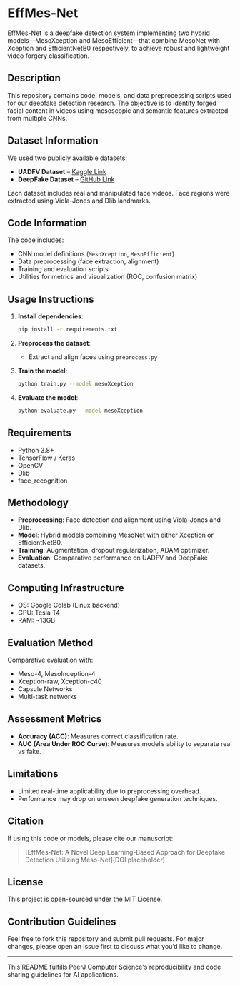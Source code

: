 # EffMes-Net

EffMes-Net is a deepfake detection system implementing two hybrid models—MesoXception and MesoEfficient—that combine MesoNet with Xception and EfficientNetB0 respectively, to achieve robust and lightweight video forgery classification.

## Description
This repository contains code, models, and data preprocessing scripts used for our deepfake detection research. The objective is to identify forged facial content in videos using mesoscopic and semantic features extracted from multiple CNNs.

## Dataset Information
We used two publicly available datasets:
- **UADFV Dataset** – [Kaggle Link](https://www.kaggle.com/datasets/adityakeshri9234/uadfv-dataset)
- **DeepFake Dataset** – [GitHub Link](https://github.com/kiteco/python-youtube-code/tree/master/Deepfake-detection)

Each dataset includes real and manipulated face videos. Face regions were extracted using Viola-Jones and Dlib landmarks.

## Code Information
The code includes:
- CNN model definitions (`MesoXception`, `MesoEfficient`)
- Data preprocessing (face extraction, alignment)
- Training and evaluation scripts
- Utilities for metrics and visualization (ROC, confusion matrix)

## Usage Instructions
1. **Install dependencies**:
   ```bash
   pip install -r requirements.txt
   ```
2. **Preprocess the dataset**:
   - Extract and align faces using `preprocess.py`

3. **Train the model**:
   ```bash
   python train.py --model mesoXception
   ```

4. **Evaluate the model**:
   ```bash
   python evaluate.py --model mesoXception
   ```

## Requirements
- Python 3.8+
- TensorFlow / Keras
- OpenCV
- Dlib
- face_recognition

## Methodology
- **Preprocessing**: Face detection and alignment using Viola-Jones and Dlib.
- **Model**: Hybrid models combining MesoNet with either Xception or EfficientNetB0.
- **Training**: Augmentation, dropout regularization, ADAM optimizer.
- **Evaluation**: Comparative performance on UADFV and DeepFake datasets.

## Computing Infrastructure
- OS: Google Colab (Linux backend)
- GPU: Tesla T4
- RAM: ~13GB

## Evaluation Method
Comparative evaluation with:
- Meso-4, MesoInception-4
- Xception-raw, Xception-c40
- Capsule Networks
- Multi-task networks

## Assessment Metrics
- **Accuracy (ACC)**: Measures correct classification rate.
- **AUC (Area Under ROC Curve)**: Measures model’s ability to separate real vs fake.

## Limitations
- Limited real-time applicability due to preprocessing overhead.
- Performance may drop on unseen deepfake generation techniques.

## Citation
If using this code or models, please cite our manuscript:
> [EffMes-Net: A Novel Deep Learning-Based Approach for Deepfake Detection Utilizing Meso-Net](DOI placeholder)

## License
This project is open-sourced under the MIT License.

## Contribution Guidelines
Feel free to fork this repository and submit pull requests. For major changes, please open an issue first to discuss what you’d like to change.

---
This README fulfills PeerJ Computer Science's reproducibility and code sharing guidelines for AI applications.
